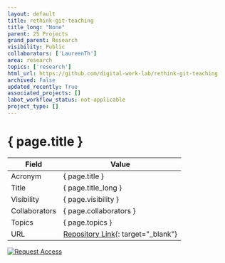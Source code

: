 ```yaml
---
layout: default
title: rethink-git-teaching
title_long: "None"
parent: 25 Projects
grand_parent: Research
visibility: Public
collaborators: ['LaureenTh']
area: research
topics: ['research']
html_url: https://github.com/digital-work-lab/rethink-git-teaching
archived: False
updated_recently: True
associated_projects: []
labot_workflow_status: not-applicable
project_type: []
---
```


# { page.title }

Field               | Value
------------------- | ----------------------------------
Acronym             | { page.title }
Title               | { page.title_long }
Visibility          | { page.visibility }
Collaborators       | { page.collaborators }
Topics              | { page.topics }
URL                 | [Repository Link](https://github.com/digital-work-lab/rethink-git-teaching){: target="_blank"}

[![Request Access](https://img.shields.io/badge/Request-Access-blue?style=for-the-badge)](https://github.com/digital-work-lab/handbook/issues/new?assignees=geritwagner&labels=access+request&template=request-repo-access.md&title=%5BAccess+Request%5D+Request+for+access+to+repository)
